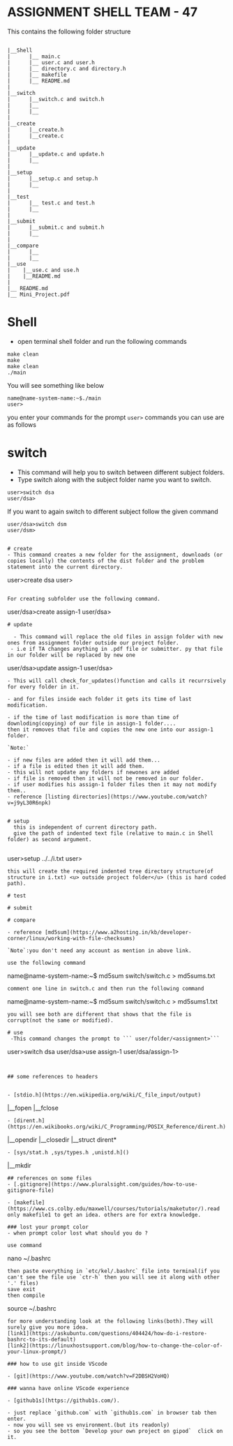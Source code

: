 # ASSIGNMENT SHELL TEAM - 47

This contains the following folder structure

```

|__Shell
|      |__ main.c
|      |__ user.c and user.h
|      |__ directory.c and directory.h
|      |__ makefile
|      |__ README.md
|
|__switch
|      |__switch.c and switch.h
|      |__
|      |__
|
|__create
|      |__create.h
|      |__create.c
|
|__update
|      |__update.c and update.h
|      |__
|
|__setup
|      |__setup.c and setup.h
|      |__
|
|__test
|      |__ test.c and test.h
|      |__
|
|__submit
|      |__submit.c and submit.h
|      |__
|
|__compare
|      |__
|      |__
|__use
|    |__use.c and use.h
|    |__README.md
|
|__ README.md
|__ Mini_Project.pdf

```

# Shell
- open terminal shell folder and run the following commands
```
make clean
make 
make clean
./main
```
You will see something like below

```
name@name-system-name:~$./main
user>
```
you enter your commands for the prompt `user>`
commands you can use are as follows

# switch
   - This command will help you to switch between different subject folders.
   - Type switch along with the subject folder name you want to switch.
   
   ```
   user>switch dsa
   user/dsa>
   ```
   If you want to again switch to different subject follow the given command

   ```
   user/dsa>switch dsm
   user/dsm>
   

# create 
 - This command creates a new folder for the assignment, downloads (or copies locally) the contents of the dist folder and the problem statement into the current directory.

 ```
 user>create dsa
 user>
```

For creating subfolder use the following command.

```
user/dsa>create assign-1
user/dsa>
```
# update
  
  - This command will replace the old files in assign folder with new ones from assignment folder outside our project folder.
 - i.e if TA changes anything in .pdf file or submitter. py that file in our folder will be replaced by new one

```
user/dsa>update assign-1
user/dsa>
```
- This will call check_for_updates()function and calls it recurrsively for every folder in it.

- and for files inside each folder it gets its time of last modification.

- if the time of last modification is more than time of downloding(copying) of our file in assign-1 folder....
then it removes that file and copies the new one into our assign-1 folder.

`Note:` 

- if new files are added then it will add them...
- if a file is edited then it will add them.
- this will not update any folders if newones are added
- if file is removed then it will not be removed in our folder.
- if user modifies his assign-1 folder files then it may not modify them..
- reference [listing directories](https://www.youtube.com/watch?v=j9yL30R6npk)


# setup
  this is independent of current directory path.
  give the path of indented text file (relative to main.c in Shell folder) as second argument.
  
  ```
  user>setup ../../i.txt
  user>
  ``` 
  this will create the required indented tree directory structure(of structure in i.txt) <u> outside project folder</u> (this is hard coded path).

# test 

# submit

# compare

- reference [md5sum](https://www.a2hosting.in/kb/developer-corner/linux/working-with-file-checksums)

`Note`:you don't need any account as mention in above link.

use the following command

```
name@name-system-name:~$ md5sum switch/switch.c  > md5sums.txt

```
comment one line in switch.c and then run the following command

```
name@name-system-name:~$ md5sum switch/switch.c  > md5sums1.txt

```
you will see both are different that shows that the file is corrupt(not the same or modified).

# use
 -This command changes the prompt to ``` user/folder/<assignment>```

 ```
 user>switch dsa
user/dsa>use assign-1
user/dsa/assign-1>
```


## some references to headers


- [stdio.h](https://en.wikipedia.org/wiki/C_file_input/output) 
```
  |__fopen
  |__fclose
```
- [dirent.h](https://en.wikibooks.org/wiki/C_Programming/POSIX_Reference/dirent.h)

```
  |__opendir
  |__closedir
  |__struct dirent*
```
- [sys/stat.h ,sys/types.h ,unistd.h]()

```
  |__mkdir
```
## references on some files
- [.gitignore](https://www.pluralsight.com/guides/how-to-use-gitignore-file)

- [makefile](https://www.cs.colby.edu/maxwell/courses/tutorials/maketutor/).read only makefile1 to get an idea. others are for extra knowledge.

### lost your prompt color
- when prompt color lost what should you do ?

use command

```
nano ~/.bashrc
```
then paste everything in `etc/kel/.bashrc` file into terminal(if you can't see the file use `ctr-h` then you will see it along with other '.' files)
save exit
then compile
```
source ~/.bashrc
```
for more understanding look at the following links(both).They will surely give you more idea.
[link1](https://askubuntu.com/questions/404424/how-do-i-restore-bashrc-to-its-default)
[link2](https://linuxhostsupport.com/blog/how-to-change-the-color-of-your-linux-prompt/)

### how to use git inside VScode

- [git](https://www.youtube.com/watch?v=F2DBSH2VoHQ)

### wanna have online VScode experience

- [github1s](https://github1s.com/).

- just replace `github.com` with `github1s.com` in browser tab then enter.
- now you will see vs environment.(but its readonly)
- so you see the bottom `Develop your own project on gipod`  click on it.
